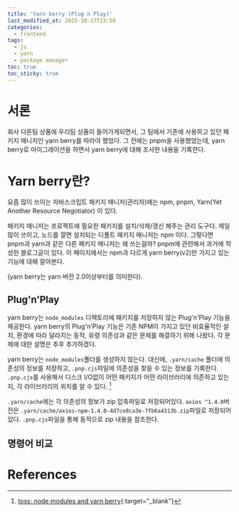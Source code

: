 ```yaml
---
title: 'Yarn berry (Plug n Play)'
last_modified_at: 2023-10-17T23:50
categories:
  - frontend
tags:
  - js
  - yarn
  - package manager
toc: true
toc_sticky: true
---
```


# 서론
회사 다른팀 상품에 우리팀 상품이 들어가게되면서, 그 팀에서 기존에 사용하고 있던 패키지 매니저인 yarn berry를 따라야 했었다. 
그 전에는 pnpm을 사용했었는데, yarn berry로 마이그레이션을 하면서 yarn berry에 대해 조사한 내용을 기록한다. 

[//]: # (TODO: 관련 pnpm 블로그글 링크따기)

# Yarn berry란?
요즘 많이 쓰이는 자바스크립트 패키지 매니저(관리자)에는 npm, pnpm, Yarn(Yet Another Resource Negotiator) 이 있다.

패키지 매니저는 프로젝트에 필요한 패키지를 설치/삭제/갱신 해주는 관리 도구다.
제일 많이 쓰이고, 노드를 깔면 설치되는 디폴트 패키지 매니저는 npm 이다.
그렇다면 pnpm과 yarn과 같은 다른 패키지 매니저는 왜 쓰는걸까? 
pnpm에 관련해서 과거에 작성한 블로그글이 있다. 이 페이지에서는 npm과 다르게 yarn berry(v2)만 가지고 있는 기능에 대해 알아본다.

(yarn berry는 yarn 버전 2.0이상부터를 의미한다).

## Plug'n'Play 

yarn berry는 `node_modules` 디렉토리에 패키지를 저장하지 않는 Plug'n'Play 기능을 제공한다. 
yarn berry의 Plug'n'Play 기능은 기존 NPM이 가지고 있던 비효율적인 설치, 환경에 따라 달라지는 동작, 유령 의존성과 같은 문제를 해결하기 위해 나왔다. 
각 문제에 대한 설명은 추후 추가하겠다. 

[//]: # ()
[//]: # (기존 npm에서 구성하는 `node_modules` 디렉토리 구조는 큰 공간을 차지한다. 용량뿐만 아니라, `node_modules` 디렉토리 구조를 만들기 위해 많은 I/O 작업이 필요하다.[^fn2])

[//]: # (한 패키지를 설치하는데, 그 패키지가 다른 패키지의 특정 버전에 의존하는 경우가 많다. 이럴때에는 설치가 유효한지 검증해야하는데, `node_modules`폴더가 복잡하기 때문에 설치 유효성과 설치 후 잘 설치가 되어있는지 )

[//]: # (검증하려면 많은 I/O호출이 필요하고, 이는 설치 시간을 늘리는 요인이 된다. 그렇기 때문에, Yarn v1이나 NPM은 기본적인 의존성 트리의 유효성만 검증하고, 각 패키지 내용이 유효한지는 검증하지 않는다고 한다.)

yarn berry는 `node_modules`폴더를 생성하지 않는다. 대신에, `.yarn/cache` 폴더에 의존성의 정보를 저장하고, `.pnp.cjs`파일에 의존성을 찾을 수 있는 정보를 기록한다. 
`.pnp.cjs`를 사용해서 디스크 I/O없이 어떤 패키지가 어떤 라이브러리에 의존하고 있는지, 각 라이브러리의 위치를 알 수 있다. [^fn2]

`.yarn/cache`에는 각 의존성의 정보가 zip 압축파일로 저장되어있다. `axios ^1.4.0`버전은 `.yarn/cache/axios-npm-1.4.0-4d7ce8ca3e-7fb6a4313b.zip`파일로 저장되어있다.
`.pnp.cjs`파일을 통해 동적으로 zip 내용을 참조한다. 



## 명령어 비교 


# References
[^fn1]: [yarn: Plug'n'Play](https://yarnpkg.com/features/pnp){:target="_blank"}
[^fn2]: [toss: node modules and yarn berry](https://toss.tech/article/node-modules-and-yarn-berry){:target="_blank"}

[//]: # (https://www.daleseo.com/js-package-manager/)
[//]: # (https://yceffort.kr/2022/05/npm-vs-yarn-vs-pnpm#%EC%9E%90%EB%B0%94%EC%8A%A4%ED%81%AC%EB%A6%BD%ED%8A%B8-%ED%8C%A8%ED%82%A4%EC%A7%80-%EA%B4%80%EB%A6%AC%EC%9E%90%EC%9D%98-%EC%97%AD%EC%82%AC)